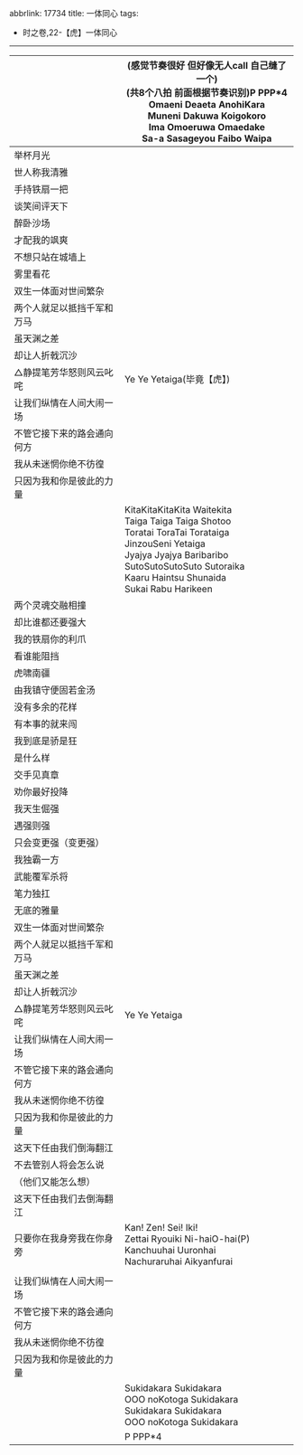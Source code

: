 abbrlink: 17734
title: 一体同心
tags:
  - 时之卷,22-【虎】一体同心
---
|      |(感觉节奏很好 但好像无人call 自己缝了一个)<br>(共8个八拍 前面根据节奏识别)P PPP*4<br>Omaeni Deaeta AnohiKara<br>Muneni Dakuwa Koigokoro<br>Ima Omoeruwa Omaedake<br>Sa-a Sasageyou Faibo Waipa|
|--|--|
|举杯月光|      |
|世人称我清雅|      |
|手持铁扇一把|      |
|谈笑间评天下|      |
|醉卧沙场|      |
|才配我的飒爽|      |
|不想只站在城墙上|      |
|雾里看花|      |
|双生一体面对世间繁杂|      |
|两个人就足以抵挡千军和万马|      |
|虽天渊之差|      |
|却让人折戟沉沙|      |
|△静提笔芳华怒则风云叱咤|Ye Ye Yetaiga(毕竟【虎】)|
|让我们纵情在人间大闹一场|      |
|不管它接下来的路会通向何方|      |
|我从未迷惘你绝不彷徨|      |
|只因为我和你是彼此的力量|      |
|      |KitaKitaKitaKita Waitekita<br>Taiga Taiga Taiga Shotoo<br>Toratai ToraTai Torataiga<br>JinzouSeni Yetaiga<br>Jyajya Jyajya Baribaribo<br>SutoSutoSutoSuto Sutoraika<br>Kaaru Haintsu Shunaida<br>Sukai Rabu Harikeen|
|两个灵魂交融相撞|      |
|却比谁都还要强大|      |
|我的铁扇你的利爪|      |
|看谁能阻挡|      |
|虎啸南疆|      |
|由我镇守便固若金汤|      |
|没有多余的花样|      |
|有本事的就来闯|      |
|我到底是骄是狂|      |
|是什么样|      |
|交手见真章|      |
|劝你最好投降|      |
|我天生倔强|      |
|遇强则强|      |
|只会变更强（变更强）|      |
|我独霸一方|      |
|武能覆军杀将|      |
|笔力独扛|      |
|无底的雅量|      |
|双生一体面对世间繁杂|      |
|两个人就足以抵挡千军和万马|      |
|虽天渊之差|      |
|却让人折戟沉沙|      |
|△静提笔芳华怒则风云叱咤|Ye Ye Yetaiga|
|让我们纵情在人间大闹一场|      |
|不管它接下来的路会通向何方|      |
|我从未迷惘你绝不彷徨|      |
|只因为我和你是彼此的力量|      |
|这天下任由我们倒海翻江|      |
|不去管别人将会怎么说|      |
|（他们又能怎么想）|      |
|这天下任由我们去倒海翻江|      |
|只要你在我身旁我在你身旁|Kan! Zen! Sei! Iki!<br>Zettai Ryouiki Ni-haiO-hai(P)<br>Kanchuuhai Uuronhai<br>Nachuraruhai Aikyanfurai|
|      |      |
|让我们纵情在人间大闹一场|      |
|不管它接下来的路会通向何方|      |
|我从未迷惘你绝不彷徨|      |
|只因为我和你是彼此的力量|      |
|      |Sukidakara Sukidakara<br>OOO noKotoga Sukidakara<br>Sukidakara Sukidakara<br>OOO noKotoga Sukidakara|
|      |P PPP*4|
